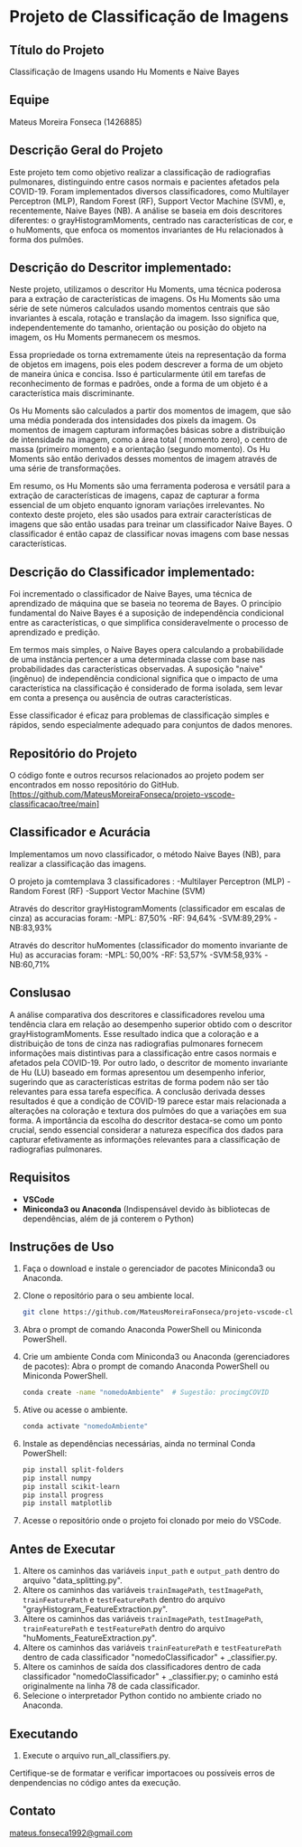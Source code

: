 # Projeto de Classificação de Imagens

## Título do Projeto

Classificação de Imagens usando Hu Moments e Naive Bayes

## Equipe

Mateus Moreira Fonseca (1426885)

## Descrição Geral do Projeto
Este projeto tem como objetivo realizar a classificação de radiografias pulmonares, distinguindo entre casos normais e pacientes afetados pela COVID-19. Foram implementados diversos classificadores, como Multilayer Perceptron (MLP), Random Forest (RF), Support Vector Machine (SVM), e, recentemente, Naive Bayes (NB). A análise se baseia em dois descritores diferentes: o grayHistogramMoments, centrado nas características de cor, e o huMoments, que enfoca os momentos invariantes de Hu relacionados à forma dos pulmões.

## Descrição do Descritor implementado:

Neste projeto, utilizamos o descritor Hu Moments, uma técnica poderosa para a extração de características de imagens. Os Hu Moments são uma série de sete números calculados usando momentos centrais que são invariantes à escala, rotação e translação da imagem. Isso significa que, independentemente do tamanho, orientação ou posição do objeto na imagem, os Hu Moments permanecem os mesmos.

Essa propriedade os torna extremamente úteis na representação da forma de objetos em imagens, pois eles podem descrever a forma de um objeto de maneira única e concisa. Isso é particularmente útil em tarefas de reconhecimento de formas e padrões, onde a forma de um objeto é a característica mais discriminante.

Os Hu Moments são calculados a partir dos momentos de imagem, que são uma média ponderada dos intensidades dos pixels da imagem. Os momentos de imagem capturam informações básicas sobre a distribuição de intensidade na imagem, como a área total ( momento zero), o centro de massa (primeiro momento) e a orientação (segundo momento). Os Hu Moments são então derivados desses momentos de imagem através de uma série de transformações.

Em resumo, os Hu Moments são uma ferramenta poderosa e versátil para a extração de características de imagens, capaz de capturar a forma essencial de um objeto enquanto ignoram variações irrelevantes. No contexto deste projeto, eles são usados para extrair características de imagens que são então usadas para treinar um classificador Naive Bayes. O classificador é então capaz de classificar novas imagens com base nessas características.

## Descrição do Classificador implementado:

Foi incrementado o classificador de Naive Bayes, uma técnica de aprendizado de máquina que se baseia no teorema de Bayes. O princípio fundamental do Naive Bayes é a suposição de independência condicional entre as características, o que simplifica consideravelmente o processo de aprendizado e predição.

Em termos mais simples, o Naive Bayes opera calculando a probabilidade de uma instância pertencer a uma determinada classe com base nas probabilidades das características observadas. A suposição "naive" (ingênuo) de independência condicional significa que o impacto de uma característica na classificação é considerado de forma isolada, sem levar em conta a presença ou ausência de outras características.

Esse classificador é eficaz para problemas de classificação simples e rápidos, sendo especialmente adequado para conjuntos de dados menores.

## Repositório do Projeto

O código fonte e outros recursos relacionados ao projeto podem ser encontrados em nosso repositório do GitHub.
[https://github.com/MateusMoreiraFonseca/projeto-vscode-classificacao/tree/main]

## Classificador e Acurácia

Implementamos um novo classificador, o método Naive Bayes (NB), para realizar a classificação das imagens.

O projeto ja comtemplava 3 classificadores :
-Multilayer Perceptron (MLP)
-Random Forest (RF)
-Support Vector Machine (SVM)

Através do descritor grayHistogramMoments (classificador em escalas de cinza) as accuracias foram:
-MPL: 87,50%
-RF: 94,64%
-SVM:89,29%
-NB:83,93%

Através do descritor huMomentes (classificador do momento invariante de Hu) as accuracias foram:
-MPL: 50,00%
-RF: 53,57%
-SVM:58,93%
-NB:60,71%

## Conslusao

A análise comparativa dos descritores e classificadores revelou uma tendência clara em relação ao desempenho superior obtido com o descritor grayHistogramMoments. Esse resultado indica que a coloração e a distribuição de tons de cinza nas radiografias pulmonares fornecem informações mais distintivas para a classificação entre casos normais e afetados pela COVID-19. Por outro lado, o descritor de momento invariante de Hu (LU) baseado em formas apresentou um desempenho inferior, sugerindo que as características estritas de forma podem não ser tão relevantes para essa tarefa específica. A conclusão derivada desses resultados é que a condição de COVID-19 parece estar mais relacionada a alterações na coloração e textura dos pulmões do que a variações em sua forma. A importância da escolha do descritor destaca-se como um ponto crucial, sendo essencial considerar a natureza específica dos dados para capturar efetivamente as informações relevantes para a classificação de radiografias pulmonares.

## Requisitos

- **VSCode**
- **Miniconda3 ou Anaconda** (Indispensável devido às bibliotecas de dependências, além de já conterem o Python)

## Instruções de Uso

1. Faça o download e instale o gerenciador de pacotes Miniconda3 ou Anaconda.

2. Clone o repositório para o seu ambiente local.

   ```bash
   git clone https://github.com/MateusMoreiraFonseca/projeto-vscode-classificacao.git
   ```

3. Abra o prompt de comando Anaconda PowerShell ou Miniconda PowerShell.

4. Crie um ambiente Conda com Miniconda3 ou Anaconda (gerenciadores de pacotes):
   Abra o prompt de comando Anaconda PowerShell ou Miniconda PowerShell.

   ```bash
   conda create -name "nomedoAmbiente"  # Sugestão: procimgCOVID
   ```

5. Ative ou acesse o ambiente.

   ```bash
   conda activate "nomedoAmbiente"
   ```

6. Instale as dependências necessárias, ainda no terminal Conda PowerShell:

   ```bash
   pip install split-folders
   pip install numpy
   pip install scikit-learn
   pip install progress
   pip install matplotlib
   ```

7. Acesse o repositório onde o projeto foi clonado por meio do VSCode.

## Antes de Executar

1. Altere os caminhos das variáveis `input_path` e `output_path` dentro do arquivo "data_splitting.py".
2. Altere os caminhos das variáveis `trainImagePath`, `testImagePath`, `trainFeaturePath` e `testFeaturePath` dentro do arquivo "grayHistogram_FeatureExtraction.py".
3. Altere os caminhos das variáveis `trainImagePath`, `testImagePath`, `trainFeaturePath` e `testFeaturePath` dentro do arquivo "huMoments_FeatureExtraction.py".
4. Altere os caminhos das variáveis `trainFeaturePath` e `testFeaturePath` dentro de cada classificador "nomedoClassificador" + _classifier.py.
5. Altere os caminhos de saída dos classificadores dentro de cada classificador "nomedoClassificador" + _classifier.py; o caminho está originalmente na linha 78 de cada classificador.
6. Selecione o interpretador Python contido no ambiente criado no Anaconda.

## Executando

1. Execute o arquivo run_all_classifiers.py.

Certifique-se de formatar e verificar importacoes ou possíveis erros de denpendencias no código antes da execução.


## Contato

mateus.fonseca1992@gmail.com
